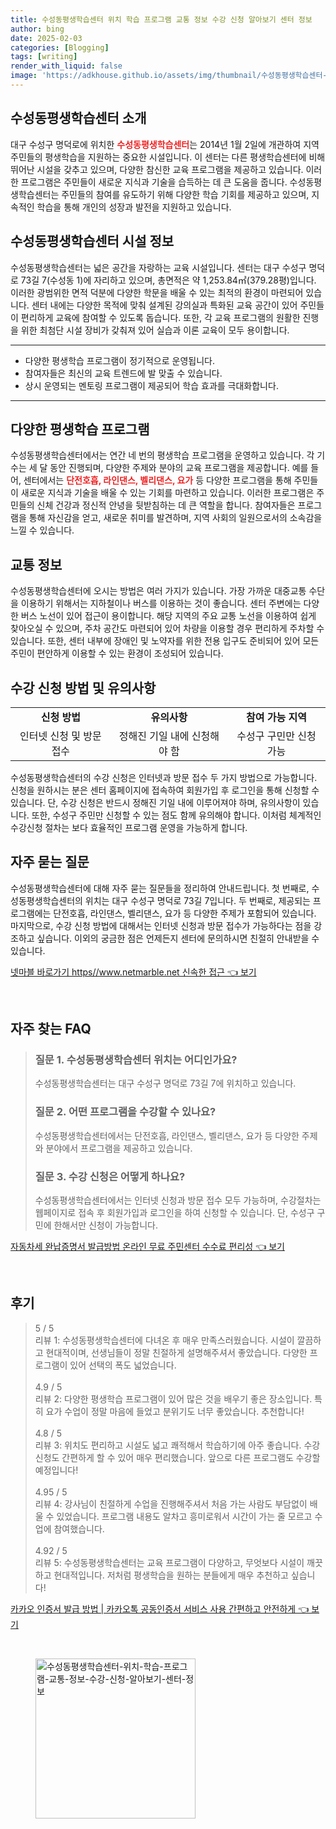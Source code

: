 ```yaml
---
title: 수성동평생학습센터 위치 학습 프로그램 교통 정보 수강 신청 알아보기 센터 정보
author: bing
date: 2025-02-03
categories: [Blogging]
tags: [writing]
render_with_liquid: false
image: 'https://adkhouse.github.io/assets/img/thumbnail/수성동평생학습센터-위치-학습-프로그램-교통-정보-수강-신청-알아보기-센터-정보.webp'
---
```



<h2 id='소개'>수성동평생학습센터 소개</h2>

<p>대구 수성구 명덕로에 위치한 <b><span style="color: #ee2323;">수성동평생학습센터</span></b>는 2014년 1월 2일에 개관하여 지역 주민들의 평생학습을 지원하는 중요한 시설입니다. 이 센터는 다른 평생학습센터에 비해 뛰어난 시설을 갖추고 있으며, 다양한 참신한 교육 프로그램을 제공하고 있습니다. 이러한 프로그램은 주민들이 새로운 지식과 기술을 습득하는 데 큰 도움을 줍니다. 수성동평생학습센터는 주민들의 참여를 유도하기 위해 다양한 학습 기회를 제공하고 있으며, 지속적인 학습을 통해 개인의 성장과 발전을 지원하고 있습니다.</p>

<h2 id='시설정보'>수성동평생학습센터 시설 정보</h2>

<p>수성동평생학습센터는 넓은 공간을 자랑하는 교육 시설입니다. 센터는 대구 수성구 명덕로 73길 7(수성동 1)에 자리하고 있으며, 총면적은 약 1,253.84㎡(379.28평)입니다. 이러한 광범위한 면적 덕분에 다양한 학문을 배울 수 있는 최적의 환경이 마련되어 있습니다. 센터 내에는 다양한 목적에 맞춰 설계된 강의실과 특화된 교육 공간이 있어 주민들이 편리하게 교육에 참여할 수 있도록 돕습니다. 또한, 각 교육 프로그램의 원활한 진행을 위한 최첨단 시설 장비가 갖춰져 있어 실습과 이론 교육이 모두 용이합니다.</p>

<hr />

<ul>
    <li>다양한 평생학습 프로그램이 정기적으로 운영됩니다.</li>
    <li>참여자들은 최신의 교육 트렌드에 발 맞출 수 있습니다.</li>
    <li>상시 운영되는 멘토링 프로그램이 제공되어 학습 효과를 극대화합니다.</li>
</ul>

<hr />

<h2 id='프로그램'>다양한 평생학습 프로그램</h2>

<p>수성동평생학습센터에서는 연간 네 번의 평생학습 프로그램을 운영하고 있습니다. 각 기수는 세 달 동안 진행되며, 다양한 주제와 분야의 교육 프로그램을 제공합니다. 예를 들어, 센터에서는 <b><span style="color: #ee2323;">단전호흡, 라인댄스, 벨리댄스, 요가</span></b> 등 다양한 프로그램을 통해 주민들이 새로운 지식과 기술을 배울 수 있는 기회를 마련하고 있습니다. 이러한 프로그램은 주민들의 신체 건강과 정신적 안녕을 뒷받침하는 데 큰 역할을 합니다. 참여자들은 프로그램을 통해 자신감을 얻고, 새로운 취미를 발견하며, 지역 사회의 일원으로서의 소속감을 느낄 수 있습니다.</p>

<h2 id='교통정보'>교통 정보</h2>

<p>수성동평생학습센터에 오시는 방법은 여러 가지가 있습니다. 가장 가까운 대중교통 수단을 이용하기 위해서는 지하철이나 버스를 이용하는 것이 좋습니다. 센터 주변에는 다양한 버스 노선이 있어 접근이 용이합니다. 해당 지역의 주요 교통 노선을 이용하여 쉽게 찾아오실 수 있으며, 주차 공간도 마련되어 있어 차량을 이용할 경우 편리하게 주차할 수 있습니다. 또한, 센터 내부에 장애인 및 노약자를 위한 전용 입구도 준비되어 있어 모든 주민이 편안하게 이용할 수 있는 환경이 조성되어 있습니다.</p>

<h2 id='수강신청'>수강 신청 방법 및 유의사항</h2>

<table>
    <tr>
        <td style="text-align: center; height: 17px;"><b>신청 방법</b></td>
        <td style="text-align: center; height: 17px;"><b>유의사항</b></td>
        <td style="text-align: center; height: 17px;"><b>참여 가능 지역</b></td>
    </tr>
    <tr>
        <td style="text-align: center; height: 17px;">인터넷 신청 및 방문 접수</td>
        <td style="text-align: center; height: 17px;">정해진 기일 내에 신청해야 함</td>
        <td style="text-align: center; height: 17px;">수성구 구민만 신청 가능</td>
    </tr>
</table>

<p>수성동평생학습센터의 수강 신청은 인터넷과 방문 접수 두 가지 방법으로 가능합니다. 신청을 원하시는 분은 센터 홈페이지에 접속하여 회원가입 후 로그인을 통해 신청할 수 있습니다. 단, 수강 신청은 반드시 정해진 기일 내에 이루어져야 하며, 유의사항이 있습니다. 또한, 수성구 주민만 신청할 수 있는 점도 함께 유의해야 합니다. 이처럼 체계적인 수강신청 절차는 보다 효율적인 프로그램 운영을 가능하게 합니다.</p>

<h2 id='자주묻는질문'>자주 묻는 질문</h2>

<p>수성동평생학습센터에 대해 자주 묻는 질문들을 정리하여 안내드립니다. 첫 번째로, 수성동평생학습센터의 위치는 대구 수성구 명덕로 73길 7입니다. 두 번째로, 제공되는 프로그램에는 단전호흡, 라인댄스, 벨리댄스, 요가 등 다양한 주제가 포함되어 있습니다. 마지막으로, 수강 신청 방법에 대해서는 인터넷 신청과 방문 접수가 가능하다는 점을 강조하고 싶습니다. 이외의 궁금한 점은 언제든지 센터에 문의하시면 친절히 안내받을 수 있습니다.</p>


<p><a class="click-button" title="넷마블 바로가기 https//www.netmarble.net 신속한 접근" href="https://adkhouse.github.io/posts/%EB%84%B7%EB%A7%88%EB%B8%94-%EB%B0%94%EB%A1%9C%EA%B0%80%EA%B8%B0-httpswww.netmarble.net-%EC%8B%A0%EC%86%8D%ED%95%9C-%EC%A0%91%EA%B7%BC/" rel="dofollow">넷마블 바로가기 https//www.netmarble.net 신속한 접근 👈 보기</a></p><br>
<h2 id='자주_찾는_FAQ'>자주 찾는 FAQ</h2>
<div itemscope="" itemtype="https://schema.org/FAQPage">
<blockquote>
<div itemscope="" itemprop="mainEntity" itemtype="https://schema.org/Question">
<h3 itemprop="name">질문 1. 수성동평생학습센터 위치는 어디인가요?</h3>
<div itemscope="" itemprop="acceptedAnswer" itemtype="https://schema.org/Answer">
<span itemprop="text">
<p>수성동평생학습센터는 대구 수성구 명덕로 73길 7에 위치하고 있습니다.</p>
</span>
</div>
</div>
<div itemscope="" itemprop="mainEntity" itemtype="https://schema.org/Question">
<h3 itemprop="name">질문 2. 어떤 프로그램을 수강할 수 있나요?</h3>
<div itemscope="" itemprop="acceptedAnswer" itemtype="https://schema.org/Answer">
<span itemprop="text">
<p>수성동평생학습센터에서는 단전호흡, 라인댄스, 벨리댄스, 요가 등 다양한 주제와 분야에서 프로그램을 제공하고 있습니다.</p>
</span>
</div>
</div>
<div itemscope="" itemprop="mainEntity" itemtype="https://schema.org/Question">
<h3 itemprop="name">질문 3. 수강 신청은 어떻게 하나요?</h3>
<div itemscope="" itemprop="acceptedAnswer" itemtype="https://schema.org/Answer">
<span itemprop="text">
<p>수성동평생학습센터에서는 인터넷 신청과 방문 접수 모두 가능하며, 수강절차는 웹페이지로 접속 후 회원가입과 로그인을 하여 신청할 수 있습니다. 단, 수성구 구민에 한해서만 신청이 가능합니다.</p>
</span>
</div>
</div>
</blockquote>
</div>
<p><a class="click-button" title="자동차세 완납증명서 발급방법 온라인 무료 주민센터 수수료 편리성" href="https://adkhouse.github.io/posts/%EC%9E%90%EB%8F%99%EC%B0%A8%EC%84%B8-%EC%99%84%EB%82%A9%EC%A6%9D%EB%AA%85%EC%84%9C-%EB%B0%9C%EA%B8%89%EB%B0%A9%EB%B2%95-%EC%98%A8%EB%9D%BC%EC%9D%B8-%EB%AC%B4%EB%A3%8C-%EC%A3%BC%EB%AF%BC%EC%84%BC%ED%84%B0-%EC%88%98%EC%88%98%EB%A3%8C-%ED%8E%B8%EB%A6%AC%EC%84%B1/" rel="dofollow">자동차세 완납증명서 발급방법 온라인 무료 주민센터 수수료 편리성 👈 보기</a></p><br>
<h2 id='후기'>후기</h2>
<div itemscope itemtype="https://schema.org/Product">
  <blockquote>
  <div itemprop="review" itemscope itemtype="https://schema.org/Review">
      <div itemprop="reviewRating" itemscope itemtype="https://schema.org/Rating"> <span itemprop="ratingValue">5</span> / <span itemprop="bestRating">5</span> </div>
      <span itemprop="reviewBody">리뷰 1: 수성동평생학습센터에 다녀온 후 매우 만족스러웠습니다. 시설이 깔끔하고 현대적이며, 선생님들이 정말 친절하게 설명해주셔서 좋았습니다. 다양한 프로그램이 있어 선택의 폭도 넓었습니다.</span>
  </div>
  <br>
  <div itemprop="review" itemscope itemtype="https://schema.org/Review">
      <div itemprop="reviewRating" itemscope itemtype="https://schema.org/Rating"> <span itemprop="ratingValue">4.9</span> / <span itemprop="bestRating">5</span> </div>
      <span itemprop="reviewBody">리뷰 2: 다양한 평생학습 프로그램이 있어 많은 것을 배우기 좋은 장소입니다. 특히 요가 수업이 정말 마음에 들었고 분위기도 너무 좋았습니다. 추천합니다!</span>
  </div>
  <br>
  <div itemprop="review" itemscope itemtype="https://schema.org/Review">
      <div itemprop="reviewRating" itemscope itemtype="https://schema.org/Rating"> <span itemprop="ratingValue">4.8</span> / <span itemprop="bestRating">5</span> </div>
      <span itemprop="reviewBody">리뷰 3: 위치도 편리하고 시설도 넓고 쾌적해서 학습하기에 아주 좋습니다. 수강신청도 간편하게 할 수 있어 매우 편리했습니다. 앞으로 다른 프로그램도 수강할 예정입니다!</span>
  </div>
  <br>
  <div itemprop="review" itemscope itemtype="https://schema.org/Review">
      <div itemprop="reviewRating" itemscope itemtype="https://schema.org/Rating"> <span itemprop="ratingValue">4.95</span> / <span itemprop="bestRating">5</span> </div>
      <span itemprop="reviewBody">리뷰 4: 강사님이 친절하게 수업을 진행해주셔서 처음 가는 사람도 부담없이 배울 수 있었습니다. 프로그램 내용도 알차고 흥미로워서 시간이 가는 줄 모르고 수업에 참여했습니다.</span>
  </div>
  <br>
  <div itemprop="review" itemscope itemtype="https://schema.org/Review">
      <div itemprop="reviewRating" itemscope itemtype="https://schema.org/Rating"> <span itemprop="ratingValue">4.92</span> / <span itemprop="bestRating">5</span> </div>
      <span itemprop="reviewBody">리뷰 5: 수성동평생학습센터는 교육 프로그램이 다양하고, 무엇보다 시설이 깨끗하고 현대적입니다. 저처럼 평생학습을 원하는 분들에게 매우 추천하고 싶습니다!</span>
  </div>
  </blockquote>
</div>
<p><a class="click-button" title="카카오 인증서 발급 방법 | 카카오톡 공동인증서 서비스 사용 간편하고 안전하게" href="https://adkhouse.github.io/posts/%EC%B9%B4%EC%B9%B4%EC%98%A4-%EC%9D%B8%EC%A6%9D%EC%84%9C-%EB%B0%9C%EA%B8%89-%EB%B0%A9%EB%B2%95-%EC%B9%B4%EC%B9%B4%EC%98%A4%ED%86%A1-%EA%B3%B5%EB%8F%99%EC%9D%B8%EC%A6%9D%EC%84%9C-%EC%84%9C%EB%B9%84%EC%8A%A4-%EC%82%AC%EC%9A%A9-%EA%B0%84%ED%8E%B8%ED%95%98%EA%B3%A0-%EC%95%88%EC%A0%84%ED%95%98%EA%B2%8C/" rel="dofollow">카카오 인증서 발급 방법 | 카카오톡 공동인증서 서비스 사용 간편하고 안전하게 👈 보기</a></p><br>
<figure class="image"><img src="https://adkhouse.github.io/assets/img/thumbnail/수성동평생학습센터-위치-학습-프로그램-교통-정보-수강-신청-알아보기-센터-정보.webp" alt="수성동평생학습센터-위치-학습-프로그램-교통-정보-수강-신청-알아보기-센터-정보" width="256" height="256"></figure>